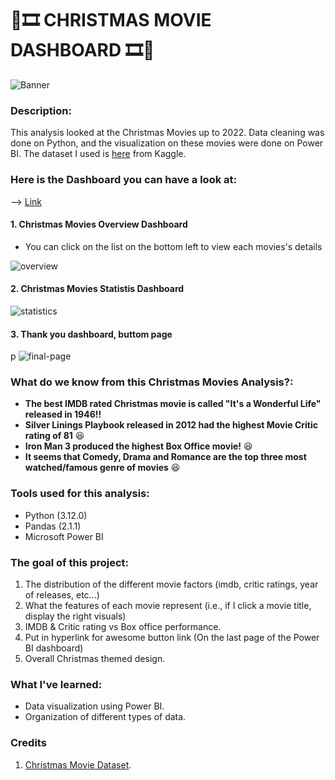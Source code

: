 # :christmas_tree::film_strip: CHRISTMAS MOVIE DASHBOARD :film_strip::christmas_tree:

![Banner](https://github.com/yuunam97/christmas-movie-analysis/blob/main/images/christmas-banner.png?raw=true)

### Description: 
This analysis looked at the Christmas Movies up to 2022. Data cleaning was done on Python, and the visualization on these movies were done on Power BI. The dataset I used is [here](https://www.kaggle.com/datasets/jonbown/christmas-movies) from Kaggle. 

### Here is the Dashboard you can have a look at: 
--> [Link](https://app.powerbi.com/reportEmbed?reportId=3c137d8d-82bb-428e-8ef1-ec02e88581c2&autoAuth=true&ctid=92454335-564e-4ccf-b0b0-24445b8c03f7)

#### 1. Christmas Movies Overview Dashboard
- You can click on the list on the bottom left to view each movies's details

![overview](https://github.com/yuunam97/christmas-movie-analysis/blob/main/images/1.png?raw=true)

#### 2. Christmas Movies Statistis Dashboard

![statistics](https://github.com/yuunam97/christmas-movie-analysis/blob/main/images/2.png?raw=true)

#### 3. Thank you dashboard, buttom page
p
![final-page](https://github.com/yuunam97/christmas-movie-analysis/blob/main/images/3.png?raw=true)

### What do we know from this Christmas Movies Analysis?: 
- **The best IMDB rated Christmas movie is called "It's a Wonderful Life" released in 1946!!**
- **Silver Linings Playbook released in 2012 had the highest Movie Critic rating of 81** :satisfied:
- **Iron Man 3 produced the highest Box Office movie!** :satisfied:
- **It seems that Comedy, Drama and Romance are the top three most watched/famous genre of movies** :satisfied:

### Tools used for this analysis:
- Python (3.12.0)
- Pandas (2.1.1)
- Microsoft Power BI

### The goal of this project:
1. The distribution of the different movie factors (imdb, critic ratings, year of releases, etc...)
2. What the features of each movie represent (i.e., if I click a movie title, display the right visuals)
3. IMDB & Critic rating vs Box office performance.
4. Put in hyperlink for awesome button link (On the last page of the Power BI dashboard)
4. Overall Christmas themed design.

### What I've learned:
- Data visualization using Power BI.
- Organization of different types of data. 

### Credits
1. [Christmas Movie Dataset](https://www.kaggle.com/datasets/jonbown/christmas-movies).
